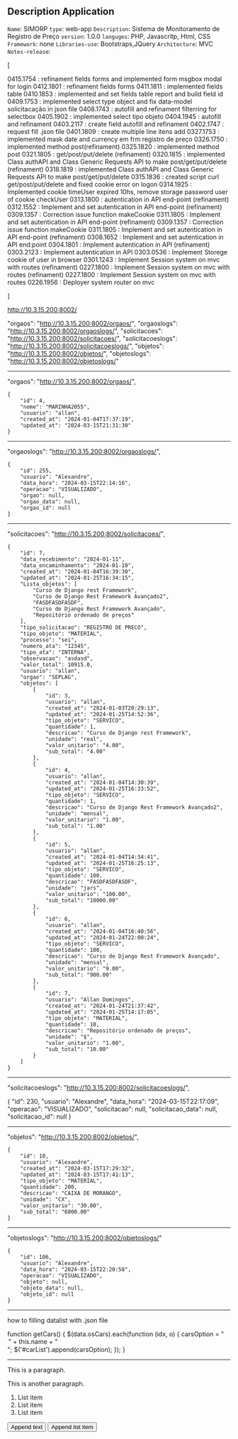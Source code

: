 ## Description Application

`Name`: SIMORP
`type`: web-app
`Description`: Sistema de Monitoramento de Registro de Preço
`version`: 1.0.0
`languges`: PHP, Javascritp, Html, CSS
`Framework`: none
`Libraries-use`: Bootstraps,JQuery
`Architecture`: MVC
`Notes-release`:

[

0415.1754 : refinament fields forms and implemented form msgbox modal for login
0412.1801 : refinament fields forms 
0411.1811 : implemented fields table
0410.1853 : implemented and set fields table report and build field id
0409.1753 : implemented select type object and fix data-model solicitacação in json file
0408.1743 : autofill and refinament filterring for selectbox
0405.1902 : implemented select tipo objeto
0404.1945 : autofill and refinament
0403.2117 : create field autofill and refinament
0402.1747 : request fill .json file
0401.1809 : create multiple line itens add
0327.1753 : implemented mask date and currency em frm registro de preço
0326.1750 : implemented method post(refinament)
0325.1820 : implemented method post
0321.1805 : get/post/put/delete (refinament)
0320.1815 : implemented Class authAPI and Class Generic Requests API to make post/get/put/delete (refinament)
0318.1819 : implemented Class authAPI and Class Generic Requests API to make post/get/put/delete
0315.1836 : created script curl get/post/put/delete and fixed cookie error on logon
0314.1925 : Implemented cookie timeUser expired 10hs, remove storage password user of cookie checkUser
0313.1800 : autentication in API end-point (refinament)
0312.1552 : Implement and set autentication in API end-point (refinament)
0309.1357 : Correction issue function makeCookie
0311.1805 : Implement and set autentication in API end-point (refinament)
0309.1357 : Correction issue function makeCookie
0311.1805 : Implement and set autentication in API end-point (refinament)
0308.1652 : Implement and set autentication in API end:point
0304.1801 : Implement autentication in API (refinament)
0303.2123 : Implement autentication in API
0303.0536 : Implement Storege cookie of user in browser
0301.1243 : Implement Session system on mvc with routes (refinament)
0227.1800 : Implement Session system on mvc with routes (refinament)
0227.1800 : Implement Session system on mvc with routes
0226.1956 : Deployer system router on mvc

]

http://10.3.15.200:8002/

"orgaos": "http://10.3.15.200:8002/orgaos/",
"orgaoslogs": "http://10.3.15.200:8002/orgaoslogs/",
"solicitacoes": "http://10.3.15.200:8002/solicitacoes/",
"solicitacoeslogs": "http://10.3.15.200:8002/solicitacoeslogs/",
"objetos": "http://10.3.15.200:8002/objetos/",
"objetoslogs": "http://10.3.15.200:8002/objetoslogs/"

--------------------------------------------------------------------------

"orgaos": "http://10.3.15.200:8002/orgaos/",

    {
        "id": 4,
        "nome": "MARINHA2055",
        "usuario": "allan",
        "created_at": "2024-01-04T17:37:19",
        "updated_at": "2024-03-15T21:31:30"
    }

--------------------------------------------------------------------------

"orgaoslogs": "http://10.3.15.200:8002/orgaoslogs/",

    {
        "id": 255,
        "usuario": "Alexandre",
        "data_hora": "2024-03-15T22:14:16",
        "operacao": "VISUALIZADO",
        "orgao": null,
        "orgao_data": null,
        "orgao_id": null
    }

--------------------------------------------------------------------------

"solicitacoes": "http://10.3.15.200:8002/solicitacoes/",

    {
        "id": 7,
        "data_recebimento": "2024-01-11",
        "data_encaminhamento": "2024-01-10",
        "created_at": "2024-01-04T16:39:30",
        "updated_at": "2024-01-25T16:34:15",
        "Lista_objetos": [
            "Curso de Django rest Framework",
            "Curso de Django Rest Framework Avançado2",
            "FASDFASDFASDF",
            "Curso de Django Rest Framework Avançado",
            "Repositório ordenado de preços"
        ],
        "tipo_solicitacao": "REGISTRO DE PRECO",
        "tipo_objeto": "MATERIAL",
        "processo": "sei",
        "numero_ata": "12345",
        "tipo_ata": "INTERNA",
        "observacao": "asdasd",
        "valor_total": 10915.0,
        "usuario": "allan",
        "orgao": "SEPLAG",
        "objetos": [
            {
                "id": 3,
                "usuario": "allan",
                "created_at": "2024-01-03T20:29:13",
                "updated_at": "2024-01-25T14:52:36",
                "tipo_objeto": "SERVICO",
                "quantidade": 1,
                "descricao": "Curso de Django rest Framework",
                "unidade": "real",
                "valor_unitario": "4.00",
                "sub_total": "4.00"
            },
            {
                "id": 4,
                "usuario": "allan",
                "created_at": "2024-01-04T14:30:39",
                "updated_at": "2024-01-25T16:33:52",
                "tipo_objeto": "SERVICO",
                "quantidade": 1,
                "descricao": "Curso de Django Rest Framework Avançado2",
                "unidade": "mensal",
                "valor_unitario": "1.00",
                "sub_total": "1.00"
            },
            {
                "id": 5,
                "usuario": "allan",
                "created_at": "2024-01-04T14:34:41",
                "updated_at": "2024-01-25T16:25:13",
                "tipo_objeto": "SERVICO",
                "quantidade": 100,
                "descricao": "FASDFASDFASDF",
                "unidade": "jars",
                "valor_unitario": "100.00",
                "sub_total": "10000.00"
            },
            {
                "id": 6,
                "usuario": "allan",
                "created_at": "2024-01-04T16:40:56",
                "updated_at": "2024-01-24T22:00:24",
                "tipo_objeto": "SERVICO",
                "quantidade": 100,
                "descricao": "Curso de Django Rest Framework Avançado",
                "unidade": "mensal",
                "valor_unitario": "9.00",
                "sub_total": "900.00"
            },
            {
                "id": 7,
                "usuario": "Allan Domingos",
                "created_at": "2024-01-24T21:37:42",
                "updated_at": "2024-01-25T14:17:05",
                "tipo_objeto": "MATERIAL",
                "quantidade": 10,
                "descricao": "Repositório ordenado de preços",
                "unidade": "$",
                "valor_unitario": "1.00",
                "sub_total": "10.00"
            }
        ]
    }

--------------------------------------------------------------------------

"solicitacoeslogs": "http://10.3.15.200:8002/solicitacoeslogs/",

{
"id": 230,
"usuario": "Alexandre",
"data_hora": "2024-03-15T22:17:09",
"operacao": "VISUALIZADO",
"solicitacao": null,
"solicitacao_data": null,
"solicitacao_id": null
}

--------------------------------------------------------------------------

"objetos": "http://10.3.15.200:8002/objetos/",

    {
        "id": 10,
        "usuario": "Alexandre",
        "created_at": "2024-03-15T17:29:32",
        "updated_at": "2024-03-15T17:41:13",
        "tipo_objeto": "MATERIAL",
        "quantidade": 200,
        "descricao": "CAIXA DE MORANGO",
        "unidade": "CX",
        "valor_unitario": "30.00",
        "sub_total": "6000.00"
    }

--------------------------------------------------------------------------

"objetoslogs": "http://10.3.15.200:8002/objetoslogs/"

    {
        "id": 106,
        "usuario": "Alexandre",
        "data_hora": "2024-03-15T22:20:58",
        "operacao": "VISUALIZADO",
        "objeto": null,
        "objeto_data": null,
        "objeto_id": null
    }

--------------------------------------------------------------------------

how to filling datalist with .json file

function getCars() {
$(data.osCars).each(function (idx, o) {
carsOption = "<option value='" + this.name + "'>" + this.name + "</option>";
$('#carList').append(carsOption);
});
}

--------------------------------------------------------------------------

<script>
$(document).ready(function(){
  $("#btn1").click(function(){
    $("ol").append("<li>List item</li>");
  });
  $("#btn2").click(function(){
    $("li:last").remove();
  })
})


</script>
</head>
<body>

<p>This is a paragraph.</p>
<p>This is another paragraph.</p>

<ol id='my'>
  <li>List item</li>
  <li>List item</li>
  <li>List item</li>
</ol>

<button id="btn1">Append text</button>
<button id="btn2">Append list item</button>


